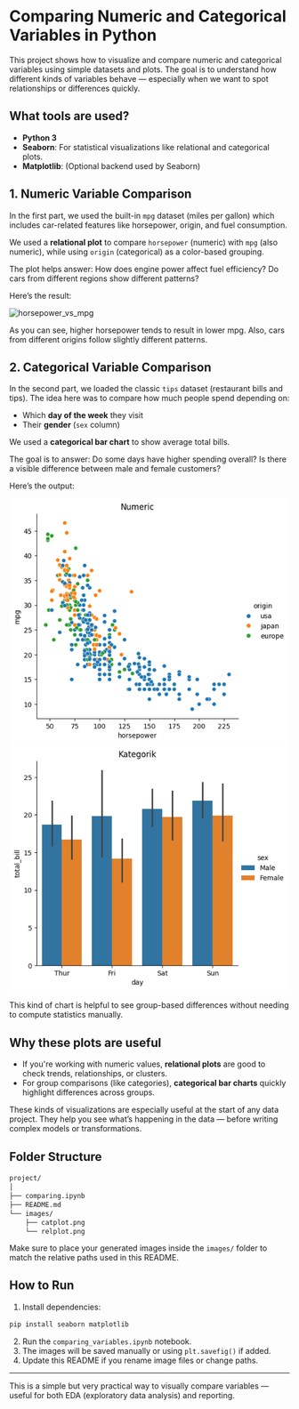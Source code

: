 # Comparing Numeric and Categorical Variables in Python

This project shows how to visualize and compare numeric and categorical variables using simple datasets and plots. The goal is to understand how different kinds of variables behave — especially when we want to spot relationships or differences quickly.

## What tools are used?

- **Python 3**
- **Seaborn**: For statistical visualizations like relational and categorical plots.
- **Matplotlib**: (Optional backend used by Seaborn)

## 1. Numeric Variable Comparison

In the first part, we used the built-in `mpg` dataset (miles per gallon) which includes car-related features like horsepower, origin, and fuel consumption.

We used a **relational plot** to compare `horsepower` (numeric) with `mpg` (also numeric), while using `origin` (categorical) as a color-based grouping.

The plot helps answer: 
How does engine power affect fuel efficiency? 
Do cars from different regions show different patterns?

Here’s the result:

![horsepower_vs_mpg](images/horsepower_vs_mpg.png)

As you can see, higher horsepower tends to result in lower mpg. Also, cars from different origins follow slightly different patterns.

## 2. Categorical Variable Comparison

In the second part, we loaded the classic `tips` dataset (restaurant bills and tips). The idea here was to compare how much people spend depending on:

- Which **day of the week** they visit
- Their **gender** (`sex` column)

We used a **categorical bar chart** to show average total bills.

The goal is to answer: 
Do some days have higher spending overall? 
Is there a visible difference between male and female customers?

Here’s the output:

![Numeric](images/relplot.png)
![Categoric](images/catplot.png)

This kind of chart is helpful to see group-based differences without needing to compute statistics manually.

## Why these plots are useful

- If you're working with numeric values, **relational plots** are good to check trends, relationships, or clusters.
- For group comparisons (like categories), **categorical bar charts** quickly highlight differences across groups.

These kinds of visualizations are especially useful at the start of any data project. They help you see what’s happening in the data — before writing complex models or transformations.

## Folder Structure

```
project/
│
├── comparing.ipynb
├── README.md
└── images/
    ├── catplot.png
    └── relplot.png
```

Make sure to place your generated images inside the `images/` folder to match the relative paths used in this README.

## How to Run

1. Install dependencies:
```bash
pip install seaborn matplotlib
```

2. Run the `comparing_variables.ipynb` notebook.
3. The images will be saved manually or using `plt.savefig()` if added.
4. Update this README if you rename image files or change paths.

---

This is a simple but very practical way to visually compare variables — useful for both EDA (exploratory data analysis) and reporting.

